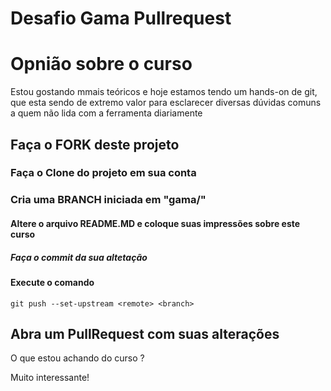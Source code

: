 # Desafio Gama Pullrequest

# Opnião sobre o curso

Estou gostando mmais teóricos e hoje estamos tendo um hands-on de git, que esta sendo de extremo valor para esclarecer diversas dúvidas comuns a quem não lida com a ferramenta diariamente


## Faça o FORK deste projeto

### Faça o Clone do projeto em sua conta

### Cria uma BRANCH iniciada em "gama/"

#### Altere o arquivo README.MD e coloque suas impressões sobre este curso

##### Faça o commit da sua altetação

#### Execute o comando

`git push --set-upstream <remote> <branch>`

## Abra um PullRequest com suas alterações

O que estou achando do curso ?

Muito interessante!
